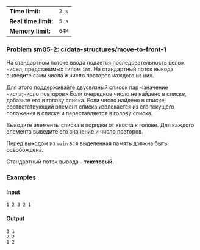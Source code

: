|                      |       |
|----------------------|-------|
| **Time limit:**      | `2 s` |
| **Real time limit:** | `5 s` |
| **Memory limit:**    | `64M` |


### Problem sm05-2: c/data-structures/move-to-front-1

На стандартном потоке ввода подается последовательность целых
чисел, представимых типом `int`. На стандартный поток вывода
выведите сами числа и число повторов каждого из них.

Для этого поддерживайте двусвязный список пар <значение
числа;число повторов> Если очередное число не найдено в списке,
добавьте его в голову списка. Если число найдено в списке,
соответствующий элемент списка извлекается из его текущего
положения в списке и переставляется в голову списка.

Выводите элементы списка в порядке от хвоста к голове. Для
каждого элемента выведите его значение и число повторов.

Перед выходом из `main` вся выделенная память должна быть
освобождена.

Стандартный поток вывода - **текстовый**.

### Examples

#### Input

    
    
    1 2 3 2 1

#### Output

    
    
    3 1
    2 2
    1 2
    

